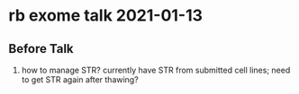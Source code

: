 # rb exome talk 2021-01-13

## Before Talk
1. how to manage STR? currently have STR from submitted cell lines; need to get STR again after thawing? 
